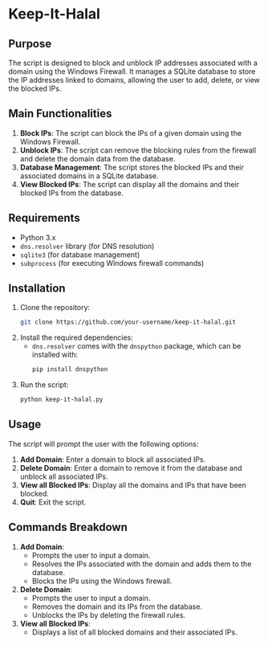 # Keep-It-Halal

## Purpose
The script is designed to block and unblock IP addresses associated with a domain using the Windows Firewall. It manages a SQLite database to store the IP addresses linked to domains, allowing the user to add, delete, or view the blocked IPs.

## Main Functionalities
1. **Block IPs**: The script can block the IPs of a given domain using the Windows Firewall.
2. **Unblock IPs**: The script can remove the blocking rules from the firewall and delete the domain data from the database.
3. **Database Management**: The script stores the blocked IPs and their associated domains in a SQLite database.
4. **View Blocked IPs**: The script can display all the domains and their blocked IPs from the database.

## Requirements
- Python 3.x
- `dns.resolver` library (for DNS resolution)
- `sqlite3` (for database management)
- `subprocess` (for executing Windows firewall commands)

## Installation
1. Clone the repository:
   ```bash
   git clone https://github.com/your-username/keep-it-halal.git
   ```
2. Install the required dependencies:
   - `dns.resolver` comes with the `dnspython` package, which can be installed with:
     ```bash
     pip install dnspython
     ```
3. Run the script:
   ```bash
   python keep-it-halal.py
   ```

## Usage
The script will prompt the user with the following options:
1. **Add Domain**: Enter a domain to block all associated IPs.
2. **Delete Domain**: Enter a domain to remove it from the database and unblock all associated IPs.
3. **View all Blocked IPs**: Display all the domains and IPs that have been blocked.
4. **Quit**: Exit the script.

## Commands Breakdown
1. **Add Domain**:
   - Prompts the user to input a domain.
   - Resolves the IPs associated with the domain and adds them to the database.
   - Blocks the IPs using the Windows firewall.
2. **Delete Domain**:
   - Prompts the user to input a domain.
   - Removes the domain and its IPs from the database.
   - Unblocks the IPs by deleting the firewall rules.
3. **View all Blocked IPs**:
   - Displays a list of all blocked domains and their associated IPs.
